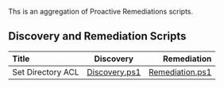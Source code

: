 Ths is an aggregation of Proactive Remediations scripts.  

## Discovery and Remediation Scripts

| Title          | Discovery     | Remediation     |
| :------------- | :----------: | -----------: |
|  Set Directory ACL | [Discovery.ps1](./Setting%20ACL%20on%20Directory/Discovery.ps1)   | [Remediation.ps1](./Setting%20ACL%20on%20Directory/Remediation.ps1)    |
